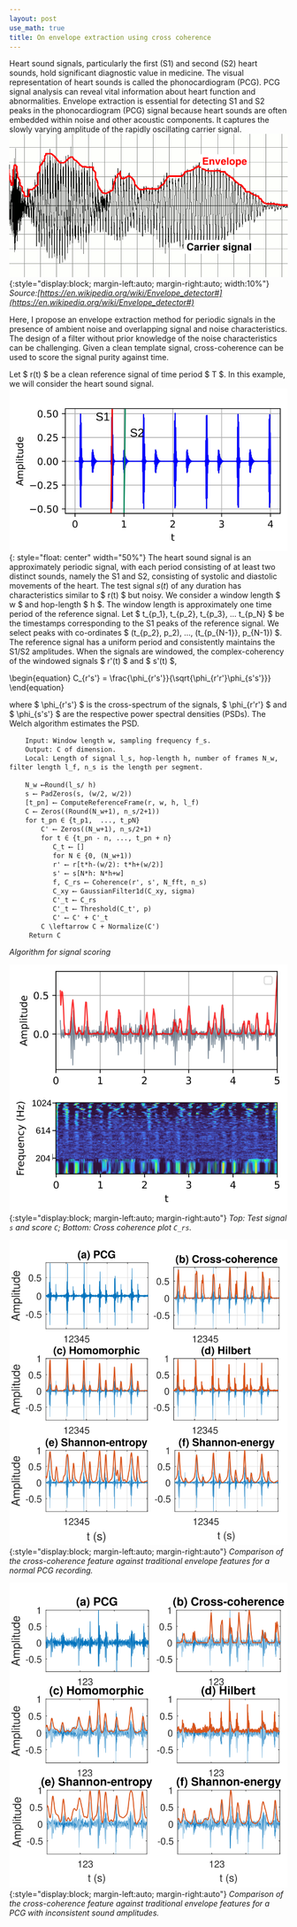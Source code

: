 ```yaml
---
layout: post
use_math: true
title: On envelope extraction using cross coherence
---
```



Heart sound signals, particularly the first (S1) and second (S2) heart sounds, hold significant diagnostic value in medicine. The visual representation of heart sounds is called the phonocardiogram (PCG). PCG signal analysis can reveal vital information about heart function and abnormalities. Envelope extraction is essential for detecting S1 and S2 peaks in the phonocardiogram (PCG) signal because heart sounds are often embedded within noise and other acoustic components. It captures the slowly varying amplitude of the rapidly oscillating carrier signal.
![Image](/assets/C_Envelope_follower.png){:style="display:block; margin-left:auto; margin-right:auto; width:10%"}
*Source:[https://en.wikipedia.org/wiki/Envelope_detector#](https://en.wikipedia.org/wiki/Envelope_detector#)*

Here, I propose an envelope extraction method for periodic signals in the presence of ambient noise and overlapping signal and noise characteristics. The design of a filter without prior knowledge of the noise characteristics can be challenging. Given a clean template signal, cross-coherence can be used to score the signal purity against time.

Let $ r(t) $ be a clean reference signal of time period $ T $. In this example, we will consider the heart sound signal. 
![Image](/assets/st.svg){: style="float: center" width="50%"}
The heart sound signal is an approximately periodic signal, with each period consisting of at least two distinct sounds, namely the S1 and S2, consisting of systolic and diastolic movements of the heart.
The test signal $s(t)$ of any duration has characteristics similar to $ r(t) $ but noisy. We consider a window length $ w $ and hop-length $ h $.
The window length is approximately one time period of the reference signal. Let $ t_{p_1}, t_{p_2}, t_{p_3}, ...  t_{p_N} $ be the timestamps corresponding to the S1 peaks of the reference signal. We select peaks with co-ordinates $ (t_{p_2}, p_2), ..., (t_{p_{N-1}}, p_{N-1}) $. The reference signal has a uniform period and consistently maintains the S1/S2 amplitudes. When the signals are windowed, the complex-coherency of the windowed signals $ r'(t) $ and $ s'(t) $,

\begin{equation}
C_{r's'} = \frac{\phi_{r's'}}{\sqrt{\phi_{r'r'}\phi_{s's'}}}
\end{equation}

where  $ \phi_{r's'} $ is the cross-spectrum of the signals, $ \phi_{r'r'} $ and $ \phi_{s's'} $ are the respective power spectral densities (PSDs). The Welch algorithm estimates the PSD. 

```
    Input: Window length w, sampling frequency f_s.
    Output: C of dimension.
    Local: Length of signal l_s, hop-length h, number of frames N_w, filter length l_f, n_s is the length per segment.

    N_w ⟵Round(l_s/ h)
    s ⟵ PadZeros(s, (w/2, w/2))
    [t_pn] ⟵ ComputeReferenceFrame(r, w, h, l_f)
    C ⟵ Zeros((Round(N_w+1), n_s/2+1))
    for t_pn ∈ {t_p1,  ..., t_pN} 
        C' ⟵ Zeros((N_w+1), n_s/2+1)
        for t ∈ {t_pn - n, ..., t_pn + n}
           C_t ⟵ []
           for N ∈ {0, (N_w+1))
           r' ⟵ r[t*h-(w/2): t*h+(w/2)]
           s' ⟵ s[N*h: N*h+w]
           f, C_rs ⟵ Coherence(r', s', N_fft, n_s)
           C_xy ⟵ GaussianFilter1d(C_xy, sigma)
           C'_t ⟵ C_rs
           C'_t ⟵ Threshold(C_t', p)
           C' ⟵ C' + C'_t
        C \leftarrow C + Normalize(C')
     Return C 
```
*Algorithm for signal scoring*

![Image](/assets/coherence-plot.svg){:style="display:block; margin-left:auto; margin-right:auto"}
*Top: Test signal `s` and score `C`; Bottom: Cross coherence plot `C_rs`.*

![Image](/assets/Envelope_comparisions.svg){:style="display:block; margin-left:auto; margin-right:auto"}
*Comparison of the cross-coherence feature against traditional envelope features for a normal PCG recording.*

![Image](/assets/Envelope_comparisions_408.svg){:style="display:block; margin-left:auto; margin-right:auto"}
*Comparison of the cross-coherence feature against traditional envelope features for a PCG with inconsistent sound amplitudes.*
